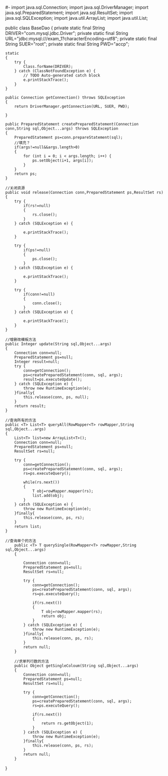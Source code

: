 #-
import java.sql.Connection;
import java.sql.DriverManager;
import java.sql.PreparedStatement;
import java.sql.ResultSet;
import java.sql.SQLException;
import java.util.ArrayList;
import java.util.List;

public class BaseDao {
	private static final String DRIVER="com.mysql.jdbc.Driver";
	private static final String URL="jdbc:mysql:///exam_1?characterEncoding=utf8";
	private static final String SUER="root";
	private static final String PWD="accp";
	
	static
	{
		try {
			Class.forName(DRIVER);
		} catch (ClassNotFoundException e) {
			// TODO Auto-generated catch block
			e.printStackTrace();
		}
	}
	
	public Connection getConnection() throws SQLException
	{
		return DriverManager.getConnection(URL, SUER, PWD);
		
	}
	
	public PreparedStatement createPreparedStatement(Connection conn,String sql,Object...args) throws SQLException
	{
		PreparedStatement ps=conn.prepareStatement(sql);
		//填充？
		if(args!=null&&args.length>0)
		{
			for (int i = 0; i < args.length; i++) {
				ps.setObject(i+1, args[i]);
			}
		}
		return ps;
	}
	
	//关闭资源
	public void release(Connection conn,PreparedStatement ps,ResultSet rs)
	{
		try {
			if(rs!=null)
			{
				rs.close();
			}
		} catch (SQLException e) {
			
			e.printStackTrace();
		}
		
		try {
			if(ps!=null)
			{
				ps.close();
			}
		} catch (SQLException e) {
			
			e.printStackTrace();
		}
		
		try {
			if(conn!=null)
			{
				conn.close();
			}
		} catch (SQLException e) {
			
			e.printStackTrace();
		}
	}
	
	//增删改模板方法
	public Integer update(String sql,Object...args)
	{
		Connection conn=null;
		PreparedStatement ps=null;
		Integer result=null;
		try {
			conn=getConnection();
			ps=createPreparedStatement(conn, sql, args);
			result=ps.executeUpdate();
		} catch (SQLException e) {
			throw new RuntimeException(e);
		}finally{
			this.release(conn, ps, null);
		}
		return result;
	}
	
	//查询所有的方法
	public <T> List<T> queryAll(RowMapper<T> rowMapper,String sql,Object...args)
	{
		List<T> list=new ArrayList<T>();
		Connection conn=null;
		PreparedStatement ps=null;
		ResultSet rs=null;
		
		try {
			conn=getConnection();
			ps=createPreparedStatement(conn, sql, args);
			rs=ps.executeQuery();
			
			while(rs.next())
			{
				T obj=rowMapper.mapper(rs);
				list.add(obj);
			}
		} catch (SQLException e) {
			throw new RuntimeException(e);
		}finally{
			this.release(conn, ps, rs);
		}
		return list;
	}
	
	//查询单个的方法
		public <T> T querySingle(RowMapper<T> rowMapper,String sql,Object...args)
		{
			
			Connection conn=null;
			PreparedStatement ps=null;
			ResultSet rs=null;
			
			try {
				conn=getConnection();
				ps=createPreparedStatement(conn, sql, args);
				rs=ps.executeQuery();
				
				if(rs.next())
				{
					T obj=rowMapper.mapper(rs);
					return obj;
				}
			} catch (SQLException e) {
				throw new RuntimeException(e);
			}finally{
				this.release(conn, ps, rs);
			}
			return null;
		}
	
		//求单列行数的方法
		public Object getSingleColoum(String sql,Object...args)
		{
			Connection conn=null;
			PreparedStatement ps=null;
			ResultSet rs=null;
			
			try {
				conn=getConnection();
				ps=createPreparedStatement(conn, sql, args);
				rs=ps.executeQuery();
				
				if(rs.next())
				{
					return rs.getObject(1);
				}
			} catch (SQLException e) {
				throw new RuntimeException(e);
			}finally{
				this.release(conn, ps, rs);
			}
			return null;
		}
}
